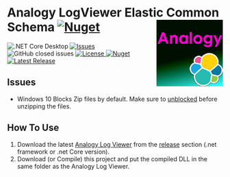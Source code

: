 # Analogy LogViewer Elastic Common Schema  [![Nuget](https://img.shields.io/nuget/dt/Analogy.LogViewer.ElasticCommonSchema)](https://www.nuget.org/packages/Analogy.LogViewer.ElasticCommonSchema/) <img src="./Assets/AnalogyECS256x256.png" align="right" width="155px" height="155px">

<p align="center">

![.NET Core Desktop](https://github.com/Analogy-LogViewer/Analogy.LogViewer.Elastic.CommonSchema.Serilog/workflows/.NET%20Core%20Desktop/badge.svg)
<a href="https://github.com/Analogy-LogViewer/Analogy.LogViewer.ElasticCommonSchema/issues">
    <img src="https://img.shields.io/github/issues/Analogy-LogViewer/Analogy.LogViewer.ElasticCommonSchema"  alt="Issues" />
</a>
![GitHub closed issues](https://img.shields.io/github/issues-closed-raw/Analogy-LogViewer/Analogy.LogViewer.Elastic.CommonSchema.Serilog)
<a href="https://github.com/Analogy-LogViewer/Analogy.LogViewer.ElasticCommonSchema/blob/master/LICENSE.md">
    <img src="https://img.shields.io/github/license/Analogy-LogViewer/Analogy.LogViewer.ElasticCommonSchema" img alt="License"/>
</a>
 [![Nuget](https://img.shields.io/nuget/v/Analogy.LogViewer.Elastic.CommonSchema.Serilog)](https://www.nuget.org/packages/Analogy.LogViewer.Elastic.CommonSchema.Serilog/)
<a href="https://github.com/Analogy-LogViewer/Analogy.LogViewer.ElasticCommonSchema/releases">
    <img src="https://img.shields.io/github/v/release/Analogy-LogViewer/Analogy.LogViewer.ElasticCommonSchema" img alt="Latest Release"/>
</a>
</a>
</p>

## Issues
- Windows 10 Blocks Zip files by default. Make sure to [unblocked](https://singularlabs.com/tips/how-to-unblock-a-zip-file-on-windows-10/) before unzipping the files.

## How To Use
1. Download the latest [Analogy Log Viewer](https://github.com/Analogy-LogViewer/Analogy.LogViewer) from the [release](https://github.com/Analogy-LogViewer/Analogy.LogViewer/releases) section (.net framework or .net Core version).
2. Download (or Compile) this project and put the compiled DLL in the same folder as the Analogy Log Viewer.
